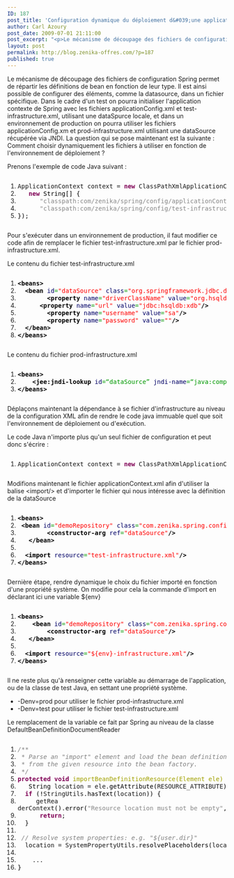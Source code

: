 ```yaml
---
ID: 187
post_title: 'Configuration dynamique du déploiement d&#039;une application Spring'
author: Carl Azoury
post_date: 2009-07-01 21:11:00
post_excerpt: "<p>Le mécanisme de découpage des fichiers de configuration Spring permet de répartir les définitions de bean en fonction de leur type. Il est ainsi possible de configurer des éléments, comme la datasource, dans un fichier spécifique. Dans le cadre d'un test on pourra initialiser l'application contexte de Spring avec les fichiers applicationConfig.xml et test-infrastructure.xml, utilisant une dataSpurce locale, et dans un environnement de production on pourra utiliser les fichiers applicationConfig.xm et prod-infrastructure.xml utilisant une dataSource récupérée via JNDI. La question qui se pose maintenant est la suivante&nbsp;: Comment choisir dynamiquement les fichiers à utiliser en fonction de l'environnement de déploiement&nbsp;?</p>"
layout: post
permalink: http://blog.zenika-offres.com/?p=187
published: true
---
```

<p>Le mécanisme de découpage des fichiers de configuration Spring permet de répartir les définitions de bean en fonction de leur type. Il est ainsi possible de configurer des éléments, comme la datasource, dans un fichier spécifique. Dans le cadre d'un test on pourra initialiser l'application contexte de Spring avec les fichiers applicationConfig.xml et test-infrastructure.xml, utilisant une dataSpurce locale, et dans un environnement de production on pourra utiliser les fichiers applicationConfig.xm et prod-infrastructure.xml utilisant une dataSource récupérée via JNDI. La question qui se pose maintenant est la suivante&nbsp;: Comment choisir dynamiquement les fichiers à utiliser en fonction de l'environnement de déploiement&nbsp;?</p>
<!--more-->
<p>Prenons l'exemple de code Java suivant&nbsp;:</p> <pre class="java code java" style="font-family:inherit"><ol><li style="font-weight: normal;"><div style="font-family: monospace; font-weight: normal; font-style: normal; margin:0; padding:0; background:inherit;">ApplicationContext context = <span style="color: #7F0055; font-weight: bold;">new</span> ClassPathXmlApplicationContext<span style="color: #000000;">&#40;</span></div></li><li style="font-weight: normal;"><div style="font-family: monospace; font-weight: normal; font-style: normal; margin:0; padding:0; background:inherit;">	<span style="color: #7F0055; font-weight: bold;">new</span> <span style="color: #000000;">String</span><span style="color: #000000;">&#91;</span><span style="color: #000000;">&#93;</span> <span style="color: #000000;">&#123;</span></div></li><li style="font-weight: normal;"><div style="font-family: monospace; font-weight: normal; font-style: normal; margin:0; padding:0; background:inherit;">		<span style="color: #888888;">&quot;classpath:com/zenika/spring/config/applicationContext.xml&quot;</span>,</div></li><li style="font-weight: normal;"><div style="font-family: monospace; font-weight: normal; font-style: normal; margin:0; padding:0; background:inherit;">		<span style="color: #888888;">&quot;classpath:com/zenika/spring/config/test-infrastructure.xml&quot;</span>,</div></li><li style="font-weight: normal;"><div style="font-family: monospace; font-weight: normal; font-style: normal; margin:0; padding:0; background:inherit;"><span style="color: #000000;">&#125;</span><span style="color: #000000;">&#41;</span>;</div></li></ol></pre> <p>Pour s'exécuter dans un environnement de production, il faut modifier ce code afin de remplacer le fichier test-infrastructure.xml par le fichier prod-infrastructure.xml.</p> <p>Le contenu du fichier test-infrastructure.xml</p> <pre class="xml code xml" style="font-family:inherit"><ol><li style="font-weight: normal;"><div style="font-family: monospace; font-weight: normal; font-style: normal; margin:0; padding:0; background:inherit;"><span style="color: #009900;"><span style="color: #000000; font-weight: bold;">&lt;beans<span style="color: #000000; font-weight: bold;">&gt;</span></span></span></div></li><li style="font-weight: normal;"><div style="font-family: monospace; font-weight: normal; font-style: normal; margin:0; padding:0; background:inherit;">	<span style="color: #009900;"><span style="color: #000000; font-weight: bold;">&lt;bean</span> <span style="color: #000066;">id</span>=<span style="color: #ff0000;">&quot;dataSource&quot;</span> <span style="color: #000066;">class</span>=<span style="color: #ff0000;">&quot;org.springframework.jdbc.datasource.DriverManagerDataSource&quot;</span><span style="color: #000000; font-weight: bold;">&gt;</span></span></div></li><li style="font-weight: normal;"><div style="font-family: monospace; font-weight: normal; font-style: normal; margin:0; padding:0; background:inherit;">		<span style="color: #009900;"><span style="color: #000000; font-weight: bold;">&lt;property</span> <span style="color: #000066;">name</span>=<span style="color: #ff0000;">&quot;driverClassName&quot;</span> <span style="color: #000066;">value</span>=<span style="color: #ff0000;">&quot;org.hsqldb.jdbcDriver&quot;</span><span style="color: #000000; font-weight: bold;">/&gt;</span></span></div></li><li style="font-weight: normal;"><div style="font-family: monospace; font-weight: normal; font-style: normal; margin:0; padding:0; background:inherit;">		<span style="color: #009900;"><span style="color: #000000; font-weight: bold;">&lt;property</span> <span style="color: #000066;">name</span>=<span style="color: #ff0000;">&quot;url&quot;</span> <span style="color: #000066;">value</span>=<span style="color: #ff0000;">&quot;jdbc:hsqldb:xdb&quot;</span><span style="color: #000000; font-weight: bold;">/&gt;</span></span></div></li><li style="font-weight: normal;"><div style="font-family: monospace; font-weight: normal; font-style: normal; margin:0; padding:0; background:inherit;">		<span style="color: #009900;"><span style="color: #000000; font-weight: bold;">&lt;property</span> <span style="color: #000066;">name</span>=<span style="color: #ff0000;">&quot;username&quot;</span> <span style="color: #000066;">value</span>=<span style="color: #ff0000;">&quot;sa&quot;</span><span style="color: #000000; font-weight: bold;">/&gt;</span></span></div></li><li style="font-weight: normal;"><div style="font-family: monospace; font-weight: normal; font-style: normal; margin:0; padding:0; background:inherit;">		<span style="color: #009900;"><span style="color: #000000; font-weight: bold;">&lt;property</span> <span style="color: #000066;">name</span>=<span style="color: #ff0000;">&quot;password&quot;</span> <span style="color: #000066;">value</span>=<span style="color: #ff0000;">&quot;&quot;</span><span style="color: #000000; font-weight: bold;">/&gt;</span></span></div></li><li style="font-weight: normal;"><div style="font-family: monospace; font-weight: normal; font-style: normal; margin:0; padding:0; background:inherit;">	<span style="color: #009900;"><span style="color: #000000; font-weight: bold;">&lt;/bean<span style="color: #000000; font-weight: bold;">&gt;</span></span></span></div></li><li style="font-weight: normal;"><div style="font-family: monospace; font-weight: normal; font-style: normal; margin:0; padding:0; background:inherit;"><span style="color: #009900;"><span style="color: #000000; font-weight: bold;">&lt;/beans<span style="color: #000000; font-weight: bold;">&gt;</span></span></span></div></li></ol></pre> <p>Le contenu du fichier prod-infrastructure.xml</p> <pre class="xml code xml" style="font-family:inherit"><ol><li style="font-weight: normal;"><div style="font-family: monospace; font-weight: normal; font-style: normal; margin:0; padding:0; background:inherit;"><span style="color: #009900;"><span style="color: #000000; font-weight: bold;">&lt;beans<span style="color: #000000; font-weight: bold;">&gt;</span></span></span></div></li><li style="font-weight: normal;"><div style="font-family: monospace; font-weight: normal; font-style: normal; margin:0; padding:0; background:inherit;">    <span style="color: #009900;"><span style="color: #000000; font-weight: bold;">&lt;jee:jndi-lookup</span> <span style="color: #000066;">id</span>=“dataSource” <span style="color: #000066;">jndi-name</span>=“java:comp/env/jdbc/credit” <span style="color: #000000; font-weight: bold;">/&gt;</span></span></div></li><li style="font-weight: normal;"><div style="font-family: monospace; font-weight: normal; font-style: normal; margin:0; padding:0; background:inherit;"><span style="color: #009900;"><span style="color: #000000; font-weight: bold;">&lt;/beans<span style="color: #000000; font-weight: bold;">&gt;</span></span></span></div></li></ol></pre> <p>Déplaçons maintenant la dépendance à se fichier d'infrastructure au niveau de la configuration XML afin de rendre le code java immuable quel que soit l'environnement de déploiement ou d'exécution.</p> <p>Le code Java n'importe plus qu'un seul fichier de configuration et peut donc s'écrire&nbsp;:</p> <pre class="java code java" style="font-family:inherit"><ol><li style="font-weight: normal;"><div style="font-family: monospace; font-weight: normal; font-style: normal; margin:0; padding:0; background:inherit;">ApplicationContext context = <span style="color: #7F0055; font-weight: bold;">new</span> ClassPathXmlApplicationContext<span style="color: #000000;">&#40;</span><span style="color: #888888;">&quot;classpath:com/zenika/spring/config/applicationContext.xml&quot;</span><span style="color: #000000;">&#41;</span>;</div></li></ol></pre> <p>Modifions maintenant le fichier applicationContext.xml afin d'utiliser la balise &lt;import/&gt; et d'importer le fichier qui nous intéresse avec la définition de la dataSource</p> <pre class="xml code xml" style="font-family:inherit"><ol><li style="font-weight: normal;"><div style="font-family: monospace; font-weight: normal; font-style: normal; margin:0; padding:0; background:inherit;"><span style="color: #009900;"><span style="color: #000000;
 font-weight: bold;">&lt;beans<span style="color: #000000; font-weight: bold;">&gt;</span></span></span></div></li><li style="font-weight: normal;"><div style="font-family: monospace; font-weight: normal; font-style: normal; margin:0; padding:0; background:inherit;">	<span style="color: #009900;"><span style="color: #000000; font-weight: bold;">&lt;bean</span> <span style="color: #000066;">id</span>=<span style="color: #ff0000;">&quot;demoRepository&quot;</span> <span style="color: #000066;">class</span>=<span style="color: #ff0000;">&quot;com.zenika.spring.config.DemoRepository&quot;</span><span style="color: #000000; font-weight: bold;">&gt;</span></span></div></li><li style="font-weight: normal;"><div style="font-family: monospace; font-weight: normal; font-style: normal; margin:0; padding:0; background:inherit;">		<span style="color: #009900;"><span style="color: #000000; font-weight: bold;">&lt;constructor-arg</span> <span style="color: #000066;">ref</span>=<span style="color: #ff0000;">&quot;dataSource&quot;</span><span style="color: #000000; font-weight: bold;">/&gt;</span></span></div></li><li style="font-weight: normal;"><div style="font-family: monospace; font-weight: normal; font-style: normal; margin:0; padding:0; background:inherit;">	<span style="color: #009900;"><span style="color: #000000; font-weight: bold;">&lt;/bean<span style="color: #000000; font-weight: bold;">&gt;</span></span></span></div></li><li style="font-weight: normal;"><div style="font-family: monospace; font-weight: normal; font-style: normal; margin:0; padding:0; background:inherit;">&nbsp;</div></li><li style="font-weight: normal;"><div style="font-family: monospace; font-weight: normal; font-style: normal; margin:0; padding:0; background:inherit;">	<span style="color: #009900;"><span style="color: #000000; font-weight: bold;">&lt;import</span> <span style="color: #000066;">resource</span>=<span style="color: #ff0000;">&quot;test-infrastructure.xml&quot;</span><span style="color: #000000; font-weight: bold;">/&gt;</span></span></div></li><li style="font-weight: normal;"><div style="font-family: monospace; font-weight: normal; font-style: normal; margin:0; padding:0; background:inherit;"><span style="color: #009900;"><span style="color: #000000; font-weight: bold;">&lt;/beans<span style="color: #000000; font-weight: bold;">&gt;</span></span></span></div></li></ol></pre> <p>Dernière étape, rendre dynamique  le choix du fichier importé en fonction d'une propriété système. On modifie pour cela la commande d'import en déclarant ici une variable ${env}</p> <pre class="xml code xml" style="font-family:inherit"><ol><li style="font-weight: normal;"><div style="font-family: monospace; font-weight: normal; font-style: normal; margin:0; padding:0; background:inherit;"><span style="color: #009900;"><span style="color: #000000; font-weight: bold;">&lt;beans<span style="color: #000000; font-weight: bold;">&gt;</span></span></span></div></li><li style="font-weight: normal;"><div style="font-family: monospace; font-weight: normal; font-style: normal; margin:0; padding:0; background:inherit;">	<span style="color: #009900;"><span style="color: #000000; font-weight: bold;">&lt;bean</span> <span style="color: #000066;">id</span>=<span style="color: #ff0000;">&quot;demoRepository&quot;</span> <span style="color: #000066;">class</span>=<span style="color: #ff0000;">&quot;com.zenika.spring.config.DemoRepository&quot;</span><span style="color: #000000; font-weight: bold;">&gt;</span></span></div></li><li style="font-weight: normal;"><div style="font-family: monospace; font-weight: normal; font-style: normal; margin:0; padding:0; background:inherit;">		<span style="color: #009900;"><span style="color: #000000; font-weight: bold;">&lt;constructor-arg</span> <span style="color: #000066;">ref</span>=<span style="color: #ff0000;">&quot;dataSource&quot;</span><span style="color: #000000; font-weight: bold;">/&gt;</span></span></div></li><li style="font-weight: normal;"><div style="font-family: monospace; font-weight: normal; font-style: normal; margin:0; padding:0; background:inherit;">	<span style="color: #009900;"><span style="color: #000000; font-weight: bold;">&lt;/bean<span style="color: #000000; font-weight: bold;">&gt;</span></span></span></div></li><li style="font-weight: normal;"><div style="font-family: monospace; font-weight: normal; font-style: normal; margin:0; padding:0; background:inherit;">&nbsp;</div></li><li style="font-weight: normal;"><div style="font-family: monospace; font-weight: normal; font-style: normal; margin:0; padding:0; background:inherit;">	<span style="color: #009900;"><span style="color: #000000; font-weight: bold;">&lt;import</span> <span style="color: #000066;">resource</span>=<span style="color: #ff0000;">&quot;${env}-infrastructure.xml&quot;</span><span style="color: #000000; font-weight: bold;">/&gt;</span></span></div></li><li style="font-weight: normal;"><div style="font-family: monospace; font-weight: normal; font-style: normal; margin:0; padding:0; background:inherit;"><span style="color: #009900;"><span style="color: #000000; font-weight: bold;">&lt;/beans<span style="color: #000000; font-weight: bold;">&gt;</span></span></span></div></li></ol></pre> <p>Il ne reste plus qu'à renseigner cette variable au démarrage de l'application, ou de la classe de test Java, en settant une propriété système.</p> <ul> <li>-Denv=prod pour utiliser le fichier prod-infrastructure.xml</li> <li>-Denv=test pour utiliser le fichier test-infrastructure.xml</li> </ul> <p>Le remplacement de la variable ce fait par Spring au niveau de la classe DefaultBeanDefinitionDocumentReader</p> <pre class="java code java" style="font-family:inherit"><ol><li style="font-weight: normal;"><div style="font-family: monospace; font-weight: normal; font-style: normal; margin:0; padding:0; background:inherit;"><span style="color: #808080; font-style: italic;">/**</span></div></li><li style="font-weight: normal;"><div style="font-family: monospace; font-weight: normal; font-style: normal; margin:0; padding:0; background:inherit;"><span style="color: #808080; font-style: italic;">&nbsp;* Parse an &quot;import&quot; element and load the bean definitions</span></div></li><li style="font-weight: normal;"><div style="font-family: monospace; font-weight: normal; font-style: normal; margin:0; padding:0; background:inherit;"><span style="color: #808080; font-style: italic;">&nbsp;* from the given resource into the bean factory.</span></div></li><li style="font-weight: normal;"><div style="font-family: monospace; font-weight: normal; font-style: normal; margin:0; padding:0; background:inherit;"><span style="color: #808080; font-style: italic;">&nbsp;*/</span></div></li><li style="font-weight: normal;"><div style="font-family: monospace; font-weight: normal; font-style: normal; margin:0; padding:0; background:inherit;"><span style="color: #7F0055; font-weight: bold;">protected</span> <span style="color: #7F0055; font-weight: bold;">void</span> <span style="color: #a1a100;">importBeanDefinitionResource(Element ele) {</span></div></li><li style="font-weight: normal;"><div style="font-family: monospace; font-weight: normal; font-style: normal; margin:0; padding:0; background:inherit;">	<span style="color: #000000;">String</span> location = ele.<span style="color: #000000;">getAttribute</span><span style="color: #000000;">&#40;</span>RESOURCE_ATTRIBUTE<span style="color: #000000;">&#41;</span>;</div></li><li style="font-weight: normal;"><div style="font-family: monospace; font-weight: normal; font-style: normal; margin:0; padding:0; background:inherit;">	<span style="color: #7F0055;font-weight: bold;">if</span> <span style="color: #000000;">&#40;</span><span style="color: #000000;">!</span>StringUtils.<span style="color: #000000;">hasText</span><span style="color: #000000;">&#40;</span>location<span style="color: #000000;">&#41;</span><span style="color: #000000;">&#41;</span> <span style="color: #000000;">&#123;</span></div></li><li style="font-weight: normal;"><div style="font-family: monospace; font-weight: normal; font-style: normal; margin:0; padding:0; background:inherit;">		getRea
derContext<span style="color: #000000;">&#40;</span><span style="color: #000000;">&#41;</span>.<span style="color: #000000;">error</span><span style="color: #000000;">&#40;</span><span style="color: #888888;">&quot;Resource location must not be empty&quot;</span>, ele<span style="color: #000000;">&#41;</span>;</div></li><li style="font-weight: normal;"><div style="font-family: monospace; font-weight: normal; font-style: normal; margin:0; padding:0; background:inherit;">		<span style="color: #7F0055; font-weight: bold;">return</span>;</div></li><li style="font-weight: normal;"><div style="font-family: monospace; font-weight: normal; font-style: normal; margin:0; padding:0; background:inherit;">	<span style="color: #000000;">&#125;</span></div></li><li style="font-weight: normal;"><div style="font-family: monospace; font-weight: normal; font-style: normal; margin:0; padding:0; background:inherit;">&nbsp;</div></li><li style="font-weight: normal;"><div style="font-family: monospace; font-weight: normal; font-style: normal; margin:0; padding:0; background:inherit;">	<span style="color: #808080; font-style: italic;">// Resolve system properties: e.g. &quot;${user.dir}&quot;</span></div></li><li style="font-weight: normal;"><div style="font-family: monospace; font-weight: normal; font-style: normal; margin:0; padding:0; background:inherit;">	location = SystemPropertyUtils.<span style="color: #000000;">resolvePlaceholders</span><span style="color: #000000;">&#40;</span>location<span style="color: #000000;">&#41;</span>;</div></li><li style="font-weight: normal;"><div style="font-family: monospace; font-weight: normal; font-style: normal; margin:0; padding:0; background:inherit;">&nbsp;</div></li><li style="font-weight: normal;"><div style="font-family: monospace; font-weight: normal; font-style: normal; margin:0; padding:0; background:inherit;">	...</div></li><li style="font-weight: normal;"><div style="font-family: monospace; font-weight: normal; font-style: normal; margin:0; padding:0; background:inherit;"><span style="color: #000000;">&#125;</span></div></li></ol></pre>